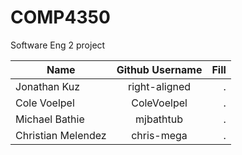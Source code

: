 # COMP4350
Software Eng 2 project

| Name       | Github Username           | Fill  |
| ------------- |:-------------:| -----:|
| Jonathan Kuz  | right-aligned | . |
| Cole Voelpel  | ColeVoelpel |   . |
| Michael Bathie | mjbathtub |    . |
| Christian Melendez | chris-mega |    . |
